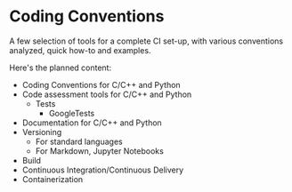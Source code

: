 # Coding Conventions

A few selection of tools for a complete CI set-up, with various conventions analyzed, quick how-to and examples.

Here's the planned content:

  - Coding Conventions for C/C++ and Python
  - Code assessment tools for C/C++ and Python
    - Tests
      - GoogleTests
  - Documentation for C/C++ and Python
  - Versioning
    - For standard languages
    - For Markdown, Jupyter Notebooks
  - Build
  - Continuous Integration/Continuous Delivery
  - Containerization
